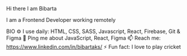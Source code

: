 Hi there I am Bibarta

I am a Frontend Developer working remotely

BIO
⚙️ I use daily: HTML, CSS, SASS, Javascript, React, Firebase, Git & Figma
💬 Ping me about JavaScript, React, Figma
📫 Reach me: https://www.linkedin.com/in/bibartaks/
⚡️ Fun fact: I love to play cricket
